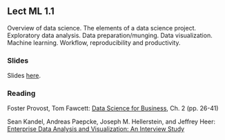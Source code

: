 
## Lect ML 1.1

Overview of data science. The elements of a data science project. Exploratory data analysis.
Data preparation/munging. Data visualization. Machine learning. Workflow, reproducibility and productivity.


### Slides

Slides [here](https://docs.google.com/presentation/d/1CQ-tigerIwBrkGa-bGNi2VL9oKmnczXnR6MPmGruhiE/edit#slide=id.gd62effe74_1_84).


### Reading

Foster Provost, Tom Fawcett: [Data Science for Business](http://www.amazon.com/Data-Science-Business-data-analytic-thinking/dp/1449361323), Ch. 2 (pp. 26-41)

Sean Kandel, Andreas Paepcke, Joseph M. Hellerstein, and Jeffrey Heer: [Enterprise Data Analysis and Visualization: An Interview Study](http://db.cs.berkeley.edu/papers/vast12-interview.pdf)





